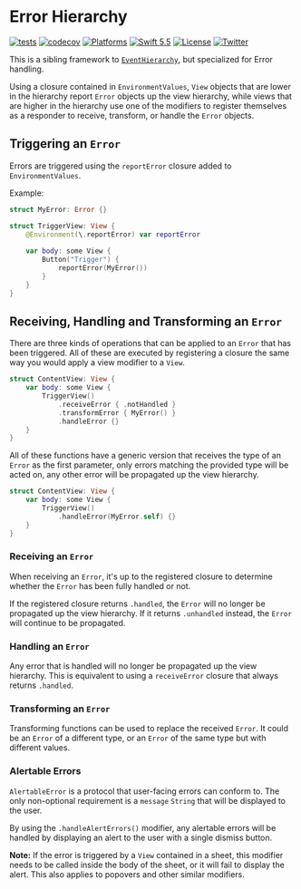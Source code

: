 # Error Hierarchy

[![tests](https://github.com/EmilioPelaez/ErrorHierarchy/actions/workflows/Test.yml/badge.svg)](https://github.com/EmilioPelaez/ErrorHierarchy/actions/workflows/Test.yml)
[![codecov](https://codecov.io/gh/EmilioPelaez/ErrorHierarchy/branch/main/graph/badge.svg?token=PTWX2D5ZVK)](https://codecov.io/gh/EmilioPelaez/ErrorHierarchy)
[![Platforms](https://img.shields.io/badge/platforms-iOS%20|%20macOS%20|%20tvOS%20%20|%20watchOS-lightgray.svg)]()
[![Swift 5.5](https://img.shields.io/badge/swift-5.5-red.svg?style=flat)](https://developer.apple.com/swift)
[![License](https://img.shields.io/badge/license-MIT-lightgrey.svg)](https://opensource.org/licenses/MIT)
[![Twitter](https://img.shields.io/badge/twitter-@emiliopelaez-blue.svg)](http://twitter.com/emiliopelaez)

This is a sibling framework to [`EventHierarchy`](https://github.com/EmilioPelaez/EventHierarchy), but specialized for Error handling.

Using a closure contained in `EnvironmentValues`, `View` objects that are lower in the hierarchy report `Error` objects up the view hierarchy, while views that are higher in the hierarchy use one of the modifiers to register themselves as a responder to receive, transform, or handle the `Error` objects.

## Triggering an `Error`

Errors are triggered using the `reportError` closure added to `EnvironmentValues`.

Example:

```swift
struct MyError: Error {}

struct TriggerView: View {
	@Environment(\.reportError) var reportError
	
	var body: some View {
		Button("Trigger") {
			reportError(MyError())
		}
	}
}
```

## Receiving, Handling and Transforming an `Error`

There are three kinds of operations that can be applied to an `Error` that has been triggered. All of these are executed by registering a closure the same way you would apply a view modifier to a `View`.

```swift
struct ContentView: View {
	var body: some View {
		TriggerView()
			.receiveError { .notHandled }
			.transformError { MyError() }
			.handleError {}
	}
}
```

All of these functions have a generic version that receives the type of an `Error` as the first parameter, only errors matching the provided type will be acted on, any other error will be propagated up the view hierarchy.

```swift
struct ContentView: View {
	var body: some View {
		TriggerView()
			.handleError(MyError.self) {}
	}
}
```

### Receiving an `Error`

When receiving an `Error`, it's up to the registered closure to determine whether the `Error` has been fully handled or not.

If the registered closure returns `.handled`, the `Error` will no longer be propagated up the view hierarchy.
If it returns `.unhandled` instead, the `Error` will continue to be propagated.

### Handling an `Error`

Any error that is handled will no longer be propagated up the view hierarchy. This is equivalent to using a `receiveError` closure that always returns `.handled`.

### Transforming an `Error`

Transforming functions can be used to replace the received `Error`. It could be an `Error` of a different type, or an `Error` of the same type but with different values.

### Alertable Errors

`AlertableError` is a protocol that user-facing errors can conform to. The only non-optional requirement is a `message` `String` that will be displayed to the user.

By using the `.handleAlertErrors()` modifier, any alertable errors will be handled by displaying an alert to the user with a single dismiss button.

__Note:__ If the error is triggered by a `View` contained in a sheet, this modifier needs to be called inside the body of the sheet, or it will fail to display the alert. This also applies to popovers and other similar modifiers.
